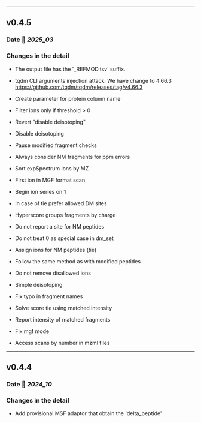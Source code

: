___
## v0.4.5

### Date 📅 *2025_03*

### Changes in the detail

+ The output file has the '_REFMOD.tsv' suffix.

+ tqdm CLI arguments injection attack: We have change to 4.66.3
https://github.com/tqdm/tqdm/releases/tag/v4.66.3

+ Create parameter for protein column name
+ Filter ions only if threshold > 0
+ Revert "disable deisotoping"
+ Disable deisotoping
+ Pause modified fragment checks
+ Always consider NM fragments for ppm errors
+ Sort expSpectrum ions by MZ
+ First ion in MGF format scan
+ Begin ion series on 1
+ In case of tie prefer allowed DM sites
+ Hyperscore groups fragments by charge
+ Do not report a site for NM peptides
+ Do not treat 0 as special case in dm_set
+ Assign ions for NM peptides (tie)
+ Follow the same method as with modified peptides
+ Do not remove disallowed ions
+ Simple deisotoping
+ Fix typo in fragment names
+ Solve score tie using matched intensity
+ Report intensity of matched fragments
+ Fix mgf mode
+ Access scans by number in mzml files

___
## v0.4.4

### Date 📅 *2024_10*

### Changes in the detail

+ Add provisional MSF adaptor that obtain the 'delta_peptide'